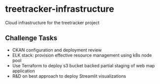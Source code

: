 # treetracker-infrastructure

Cloud infrastructure for the treetracker project

## Challenge Tasks

* CKAN configuration and deployment review
* ELK stack: provision effective resource management using k8s node pool
* Use Terraform to deploy s3 bucket backed partial staging of web map application
* R&D on best approach to deploy Streamlit visualizations
